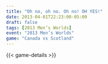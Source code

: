 ```yaml
---
title: "Oh no, oh no. Oh no! OH YES!"
date: 2013-04-01T22:23:00-05:00
draft: false
tags: [2013 Men’s Worlds]
event: "2013 Men’s Worlds"
game: "Canada vs Scotland"
---
```

{{< game-details >}}
<!--more--> 